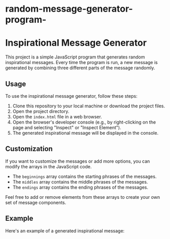 # random-message-generator-program-
# Inspirational Message Generator

This project is a simple JavaScript program that generates random inspirational messages. Every time the program is run, a new message is generated by combining three different parts of the message randomly.

## Usage

To use the inspirational message generator, follow these steps:

1. Clone this repository to your local machine or download the project files.
2. Open the project directory.
3. Open the `index.html` file in a web browser.
4. Open the browser's developer console (e.g., by right-clicking on the page and selecting "Inspect" or "Inspect Element").
5. The generated inspirational message will be displayed in the console.

## Customization

If you want to customize the messages or add more options, you can modify the arrays in the JavaScript code.

- The `beginnings` array contains the starting phrases of the messages.
- The `middles` array contains the middle phrases of the messages.
- The `endings` array contains the ending phrases of the messages.

Feel free to add or remove elements from these arrays to create your own set of message components.

## Example

Here's an example of a generated inspirational message:

